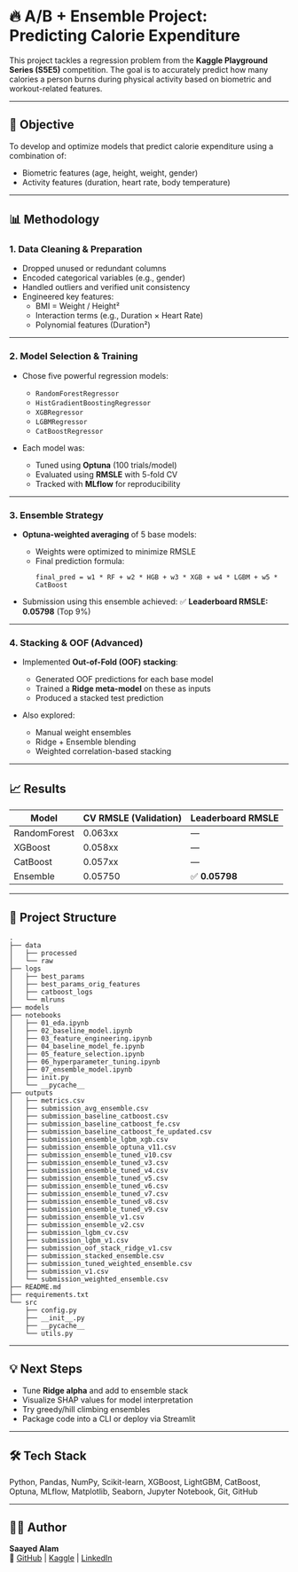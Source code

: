 
# 🔥 A/B + Ensemble Project: Predicting Calorie Expenditure

This project tackles a regression problem from the **Kaggle Playground Series (S5E5)** competition. The goal is to accurately predict how many calories a person burns during physical activity based on biometric and workout-related features.

---

## 🎯 Objective

To develop and optimize models that predict calorie expenditure using a combination of:

- Biometric features (age, height, weight, gender)
- Activity features (duration, heart rate, body temperature)

---

## 📊 Methodology

### 1. Data Cleaning & Preparation

- Dropped unused or redundant columns
- Encoded categorical variables (e.g., gender)
- Handled outliers and verified unit consistency
- Engineered key features:
  - BMI = Weight / Height²
  - Interaction terms (e.g., Duration × Heart Rate)
  - Polynomial features (Duration²)

---

### 2. Model Selection & Training

- Chose five powerful regression models:
  - `RandomForestRegressor`
  - `HistGradientBoostingRegressor`
  - `XGBRegressor`
  - `LGBMRegressor`
  - `CatBoostRegressor`

- Each model was:
  - Tuned using **Optuna** (100 trials/model)
  - Evaluated using **RMSLE** with 5-fold CV
  - Tracked with **MLflow** for reproducibility

---

### 3. Ensemble Strategy

- **Optuna-weighted averaging** of 5 base models:
  - Weights were optimized to minimize RMSLE
  - Final prediction formula:
    ```
    final_pred = w1 * RF + w2 * HGB + w3 * XGB + w4 * LGBM + w5 * CatBoost
    ```

- Submission using this ensemble achieved:
  ✅ **Leaderboard RMSLE: 0.05798** (Top 9%)

---

### 4. Stacking & OOF (Advanced)

- Implemented **Out-of-Fold (OOF) stacking**:
  - Generated OOF predictions for each base model
  - Trained a **Ridge meta-model** on these as inputs
  - Produced a stacked test prediction

- Also explored:
  - Manual weight ensembles
  - Ridge + Ensemble blending
  - Weighted correlation-based stacking

---

## 📈 Results

| Model        | CV RMSLE (Validation) | Leaderboard RMSLE |
|--------------|-----------------------|--------------------|
| RandomForest | 0.063xx               | —                  |
| XGBoost      | 0.058xx               | —                  |
| CatBoost     | 0.057xx               | —                  |
| Ensemble     | 0.05750               | ✅ **0.05798**      |

---

## 📂 Project Structure

```
.
├── data
│   ├── processed
│   └── raw
├── logs
│   ├── best_params
│   ├── best_params_orig_features
│   ├── catboost_logs
│   └── mlruns
├── models
├── notebooks
│   ├── 01_eda.ipynb
│   ├── 02_baseline_model.ipynb
│   ├── 03_feature_engineering.ipynb
│   ├── 04_baseline_model_fe.ipynb
│   ├── 05_feature_selection.ipynb
│   ├── 06_hyperparameter_tuning.ipynb
│   ├── 07_ensemble_model.ipynb
│   ├── init.py
│   └── __pycache__
├── outputs
│   ├── metrics.csv
│   ├── submission_avg_ensemble.csv
│   ├── submission_baseline_catboost.csv
│   ├── submission_baseline_catboost_fe.csv
│   ├── submission_baseline_catboost_fe_updated.csv
│   ├── submission_ensemble_lgbm_xgb.csv
│   ├── submission_ensemble_optuna_v11.csv
│   ├── submission_ensemble_tuned_v10.csv
│   ├── submission_ensemble_tuned_v3.csv
│   ├── submission_ensemble_tuned_v4.csv
│   ├── submission_ensemble_tuned_v5.csv
│   ├── submission_ensemble_tuned_v6.csv
│   ├── submission_ensemble_tuned_v7.csv
│   ├── submission_ensemble_tuned_v8.csv
│   ├── submission_ensemble_tuned_v9.csv
│   ├── submission_ensemble_v1.csv
│   ├── submission_ensemble_v2.csv
│   ├── submission_lgbm_cv.csv
│   ├── submission_lgbm_v1.csv
│   ├── submission_oof_stack_ridge_v1.csv
│   ├── submission_stacked_ensemble.csv
│   ├── submission_tuned_weighted_ensemble.csv
│   ├── submission_v1.csv
│   └── submission_weighted_ensemble.csv
├── README.md
├── requirements.txt
└── src
    ├── config.py
    ├── __init__.py
    ├── __pycache__
    └── utils.py

```

---

## 💡 Next Steps

- Tune **Ridge alpha** and add to ensemble stack
- Visualize SHAP values for model interpretation
- Try greedy/hill climbing ensembles
- Package code into a CLI or deploy via Streamlit

---

## 🛠️ Tech Stack

Python, Pandas, NumPy, Scikit-learn, XGBoost, LightGBM, CatBoost, Optuna, MLflow, Matplotlib, Seaborn, Jupyter Notebook, Git, GitHub

---

## 🙋‍♂️ Author

**Saayed Alam**  
📌 [GitHub](https://github.com/saayedalam) | [Kaggle](https://www.kaggle.com/saayedalam) | [LinkedIn](https://www.linkedin.com/in/saayedalam)
